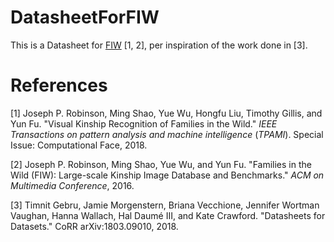 # DatasheetForFIW

This is a Datasheet for [FIW](https://web.northeastern.edu/smilelab/fiw/) [1, 2], per inspiration of the work done in [3].

# References
[1] Joseph P. Robinson, Ming Shao, Yue Wu, Hongfu Liu, Timothy Gillis, and Yun Fu. "Visual Kinship Recognition of Families in the Wild." *IEEE Transactions on pattern analysis and machine intelligence* (*TPAMI*). Special Issue: Computational Face, 2018.

[2] Joseph P. Robinson, Ming Shao, Yue Wu, and Yun Fu. "Families in the Wild (FIW): Large-scale Kinship Image Database and Benchmarks." *ACM on Multimedia Conference*, 2016.

[3] Timnit Gebru, Jamie Morgenstern, Briana Vecchione, Jennifer Wortman Vaughan, Hanna Wallach, Hal Daumé III, and Kate Crawford. "Datasheets for Datasets." 	CoRR arXiv:1803.09010, 2018.
